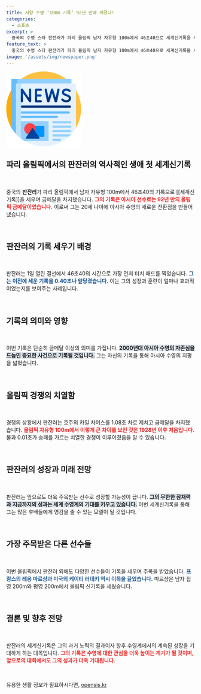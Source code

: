 ```yaml
---
title: 서양 수영 ‘100m 기록’ 92년 만에 깨졌다!
categories:
  - 스포츠
excerpt: >
  중국의 수영 스타 판잔러가 파리 올림픽 남자 자유형 100m에서 46초40으로 세계신기록을 세우며 금메달을 획득했다. 92년 만의 아시아 금메달리스트로 역사적인 순간을 만들어냈다!
feature_text: >
  중국의 수영 스타 판잔러가 파리 올림픽 남자 자유형 100m에서 46초40으로 세계신기록을 세우며 금메달을 획득했다. 92년 만의 아시아 금메달리스트로 역사적인 순간을 만들어냈다!
image: '/assets/img/newspaper.png'
---
```


<p><img src="/assets/img/newspaper.png" alt="kimp 속보" /></p>

<h2 data-ke-size="size26">파리 올림픽에서의 판잔러의 역사적인 생애 첫 세계신기록</h2>

<p data-ke-size="size16">&nbsp;</p>

<p>중국의 <b>판잔러</b>가 파리 올림픽에서 남자 자유형 100m에서 46초40의 기록으로 [[세계신기록]]을 세우며 금메달을 차지했습니다. <b><span style="color: #ee2323;">그의 기록은 아시아 선수로는 92년 만의 올림픽 금메달이었습니다.</span></b> 이로써 그는 20세 나이에 아시아 수영의 새로운 전환점을 만들어냈습니다. </p>

<p data-ke-size="size16">&nbsp;</p>

<h2 data-ke-size="size26">판잔러의 기록 세우기 배경</h2>

<p data-ke-size="size16">&nbsp;</p>

<p>판잔러는 1일 열린 결선에서 46초40의 시간으로 가장 먼저 터치 패드를 찍었습니다. <b><span style="color: #1a5490;">그는 이전에 세운 기록을 0.40초나 앞당겼습니다.</span></b> 이는 그의 성장과 훈련이 얼마나 효과적이었는지를 보여주는 사례입니다. </p>

<p data-ke-size="size16">&nbsp;</p>

<h2 data-ke-size="size26">기록의 의미와 영향</h2>

<p data-ke-size="size16">&nbsp;</p>

<p>이번 기록은 단순히 금메달 이상의 의미를 가집니다. <b><span style="background-color: #21538527;">2000년대 아시아 수영의 자존심을 드높인 중요한 사건으로 기록될 것입니다.</span></b> 그는 자신의 기록을 통해 아시아 수영의 지평을 넓혔습니다. </p>

<p data-ke-size="size16">&nbsp;</p>

<h2 data-ke-size="size26">올림픽 경쟁의 치열함</h2>

<p data-ke-size="size16">&nbsp;</p>

<p>경쟁의 상황에서 판잔러는 호주의 카일 차머스를 1.08초 차로 제치고 금메달을 차지했습니다. <b><span style="color: #ee2323;">올림픽 자유형 100m에서 이렇게 큰 차이를 보인 것은 1928년 이후 처음입니다.</span></b> 불과 0.01초가 승패를 가르는 치열한 경쟁이 이루어졌음을 알 수 있습니다. </p>

<p data-ke-size="size16">&nbsp;</p>

<h2 data-ke-size="size26">판잔러의 성장과 미래 전망</h2>

<p data-ke-size="size16">&nbsp;</p>

<p>판잔러는 앞으로도 더욱 주목받는 선수로 성장할 가능성이 큽니다. <b><span style="background-color: #21538527;">그의 무한한 잠재력과 지금까지의 성과는 세계 수영계의 기대를 키우고 있습니다.</span></b> 이번 세계신기록을 통해 그는 많은 후배들에게 영감을 줄 수 있는 모델이 될 것입니다.</p>

<p data-ke-size="size16">&nbsp;</p>

<h2 data-ke-size="size26">가장 주목받은 다른 선수들</h2>

<p data-ke-size="size16">&nbsp;</p>

<p>이번 올림픽에서 판잔러 외에도 다양한 선수들이 기록을 세우며 주목을 받았습니다. <b><span style="color: #1a5490;">프랑스의 레옹 마르샹과 미국의 케이티 러데키 역시 이목을 끌었습니다.</span></b> 마르샹은 남자 접영 200m와 평영 200m에서 올림픽 신기록을 세웠습니다.</p>

<p data-ke-size="size16">&nbsp;</p>

<h2 data-ke-size="size26">결론 및 향후 전망</h2>

<p data-ke-size="size16">&nbsp;</p>

<p>판잔러의 세계신기록은 그의 과거 노력의 결과이자 향후 수영계에서의 계속된 성장을 기대하게 하는 대목입니다. <b><span style="color: #ee2323;">그의 기록은 수영에 대한 관심을 더욱 높이는 계기가 될 것이며, 앞으로의 대회에서도 그의 성과가 더욱 기대됩니다.</span></b></p>

<p data-ke-size="size16">&nbsp;</p>
유용한 생활 정보가 필요하시다면, <a href="https://opensis.kr" rel="dofollow">opensis.kr</a>


